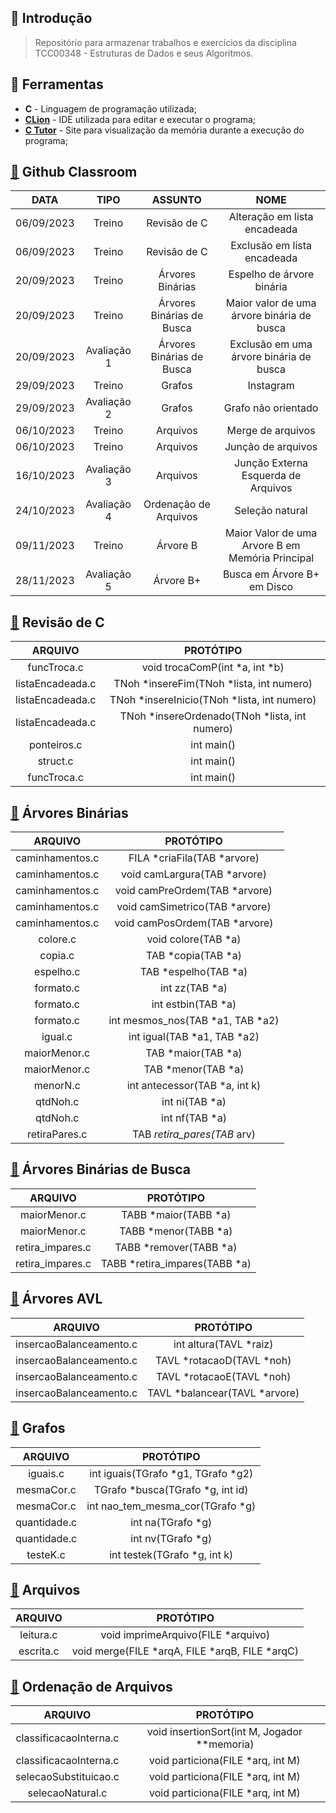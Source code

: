 ## :newspaper: Introdução

> Repositório para armazenar trabalhos e exercícios da disciplina TCC00348 - Estruturas de Dados e seus Algoritmos.
 
## :wrench: Ferramentas

- **C** - Linguagem de programação utilizada;
- [**CLion**](https://www.jetbrains.com/clion/download/#section=windows) - IDE utilizada para editar e executar o programa;
- [**C Tutor**](https://pythontutor.com/c.html#mode=edit) - Site para visualização da memória durante a execução do programa; 

## [:file_folder:](https://github.com/beatrizopdd/UFF_EstruturasDeDados/tree/master/00_GithubClassroom) Github Classroom <br>

|    DATA    |    TIPO     |          ASSUNTO          |                       NOME                       | 
|:----------:|:-----------:|:-------------------------:|:------------------------------------------------:|
| 06/09/2023 |   Treino    |       Revisão de C        |           Alteração em lista encadeada           |
| 06/09/2023 |   Treino    |       Revisão de C        |           Exclusão em lista encadeada            |
| 20/09/2023 |   Treino    |     Árvores Binárias      |            Espelho de árvore binária             |
| 20/09/2023 |   Treino    | Árvores Binárias de Busca |    Maior valor de uma árvore binária de busca    |
| 20/09/2023 | Avaliação 1 | Árvores Binárias de Busca |     Exclusão em uma árvore binária de busca      |
| 29/09/2023 |   Treino    |          Grafos           |                    Instagram                     |
| 29/09/2023 | Avaliação 2 |          Grafos           |               Grafo não orientado                |
| 06/10/2023 |   Treino    |         Arquivos          |                Merge de arquivos                 |
| 06/10/2023 |   Treino    |         Arquivos          |                Junção de arquivos                |
| 16/10/2023 | Avaliação 3 |         Arquivos          |       Junção Externa Esquerda de Arquivos        |
| 24/10/2023 | Avaliação 4 |   Ordenação de Arquivos   |                 Seleção natural                  |
| 09/11/2023 |   Treino    |         Árvore B          | Maior Valor de uma Arvore B em Memória Principal |
| 28/11/2023 | Avaliação 5 |         Árvore B+         |           Busca em Árvore B+ em Disco            |

## [:file_folder:](https://github.com/beatrizopdd/UFF_EstruturasDeDados/tree/master/01_RevisaoC) Revisão de C

|     ARQUIVO      |                   PROTÓTIPO                   |
|:----------------:|:---------------------------------------------:|
|   funcTroca.c    |        void trocaComP(int *a, int *b)         |
| listaEncadeada.c |   TNoh *insereFim(TNoh *lista, int numero)    |
| listaEncadeada.c |  TNoh *insereInicio(TNoh *lista, int numero)  |
| listaEncadeada.c | TNoh *insereOrdenado(TNoh *lista, int numero) |
|   ponteiros.c    |                  int main()                   |
|     struct.c     |                  int main()                   |
|   funcTroca.c    |                  int main()                   |

## [:file_folder:](https://github.com/beatrizopdd/UFF_EstruturasDeDados/tree/master/02_ArvoresBinarias) Árvores Binárias

|     ARQUIVO     |            PROTÓTIPO             |
|:---------------:|:--------------------------------:|
| caminhamentos.c |   FILA *criaFila(TAB *arvore)    |
| caminhamentos.c |   void camLargura(TAB *arvore)   |
| caminhamentos.c |  void camPreOrdem(TAB *arvore)   |
| caminhamentos.c |  void camSimetrico(TAB *arvore)  |
| caminhamentos.c |  void camPosOrdem(TAB *arvore)   |
|    colore.c     |       void colore(TAB *a)        |
|     copia.c     |        TAB *copia(TAB *a)        |
|    espelho.c    |       TAB *espelho(TAB *a)       |
|    formato.c    |          int zz(TAB *a)          |
|    formato.c    |        int estbin(TAB *a)        |
|    formato.c    | int mesmos_nos(TAB *a1, TAB *a2) |
|     igual.c     |   int igual(TAB *a1, TAB *a2)    |
|  maiorMenor.c   |        TAB *maior(TAB *a)        |
|  maiorMenor.c   |        TAB *menor(TAB *a)        |
|    menorN.c     |  int antecessor(TAB *a, int k)   |
|    qtdNoh.c     |          int ni(TAB *a)          |
|    qtdNoh.c     |          int nf(TAB *a)          |
|  retiraPares.c  |   TAB *retira_pares(TAB* arv)    |

## [:file_folder:](https://github.com/beatrizopdd/UFF_EstruturasDeDados/tree/master/03_ArvoresBinariasDeBusca) Árvores Binárias de Busca

|     ARQUIVO      |           PROTÓTIPO           |
|:----------------:|:-----------------------------:|
|   maiorMenor.c   |     TABB *maior(TABB *a)      |
|   maiorMenor.c   |     TABB *menor(TABB *a)      |
| retira_impares.c |    TABB *remover(TABB *a)     |
| retira_impares.c | TABB *retira_impares(TABB *a) |

## [:file_folder:](https://github.com/beatrizopdd/UFF_EstruturasDeDados/tree/master/04_ArvoresAVL) Árvores AVL

|         ARQUIVO         |           PROTÓTIPO           |
|:-----------------------:|:-----------------------------:|
| insercaoBalanceamento.c |    int altura(TAVL *raiz)     |
| insercaoBalanceamento.c |   TAVL *rotacaoD(TAVL *noh)   |
| insercaoBalanceamento.c |   TAVL *rotacaoE(TAVL *noh)   |
| insercaoBalanceamento.c | TAVL *balancear(TAVL *arvore) |

## [:file_folder:](https://github.com/beatrizopdd/UFF_EstruturasDeDados/tree/master/05_Grafos) Grafos

|   ARQUIVO    |             PROTÓTIPO              |
|:------------:|:----------------------------------:|
|   iguais.c   | int iguais(TGrafo *g1, TGrafo *g2) |
|  mesmaCor.c  |  TGrafo *busca(TGrafo *g, int id)  |
|  mesmaCor.c  |  int nao_tem_mesma_cor(TGrafo *g)  |
| quantidade.c |         int na(TGrafo *g)          |
| quantidade.c |         int nv(TGrafo *g)          |
|   testeK.c   |    int testek(TGrafo *g, int k)    |

## [:file_folder:](https://github.com/beatrizopdd/UFF_EstruturasDeDados/tree/master/06_Arquivos) Arquivos

|  ARQUIVO  |                   PROTÓTIPO                    |
|:---------:|:----------------------------------------------:|
| leitura.c |       void imprimeArquivo(FILE *arquivo)       |
| escrita.c | void merge(FILE *arqA, FILE *arqB, FILE *arqC) |

## [:file_folder:](https://github.com/beatrizopdd/UFF_EstruturasDeDados/tree/master/07_OrdenacaoArquivos) Ordenação de Arquivos

|        ARQUIVO         |                   PROTÓTIPO                   |
|:----------------------:|:---------------------------------------------:|
| classificacaoInterna.c | void insertionSort(int M, Jogador **memoria)  |
| classificacaoInterna.c |       void particiona(FILE *arq, int M)       |
| selecaoSubstituicao.c  |       void particiona(FILE *arq, int M)       |
|    selecaoNatural.c    |       void particiona(FILE *arq, int M)       |
